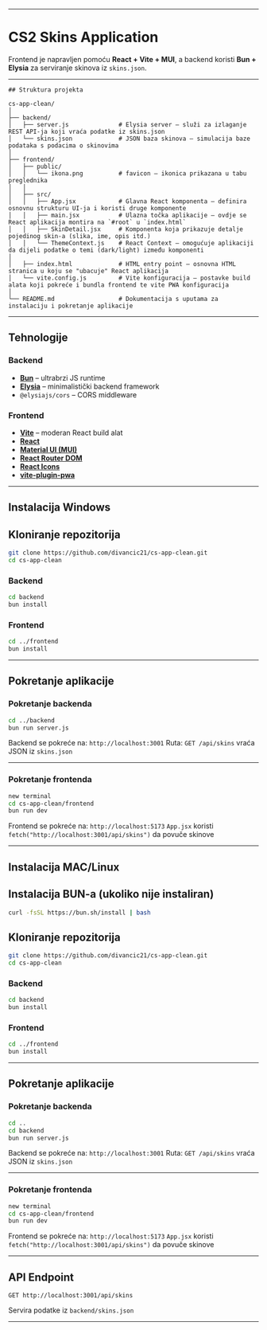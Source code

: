 
---
# CS2 Skins Application

Frontend je napravljen pomoću **React + Vite + MUI**, a backend koristi **Bun + Elysia** za serviranje skinova iz `skins.json`.

---

```
## Struktura projekta

cs-app-clean/
│
├── backend/
│   ├── server.js              # Elysia server – služi za izlaganje REST API-ja koji vraća podatke iz skins.json
│   └── skins.json             # JSON baza skinova – simulacija baze podataka s podacima o skinovima
│
├── frontend/
│   ├── public/
│   │   └── ikona.png          # favicon – ikonica prikazana u tabu preglednika
│   │
│   ├── src/
│   │   ├── App.jsx            # Glavna React komponenta – definira osnovnu strukturu UI-ja i koristi druge komponente
│   │   ├── main.jsx           # Ulazna točka aplikacije – ovdje se React aplikacija montira na `#root` u `index.html`
│   │   ├── SkinDetail.jsx     # Komponenta koja prikazuje detalje pojedinog skin-a (slika, ime, opis itd.)
│   │   └── ThemeContext.js    # React Context – omogućuje aplikaciji da dijeli podatke o temi (dark/light) između komponenti
│
│   ├── index.html             # HTML entry point – osnovna HTML stranica u koju se "ubacuje" React aplikacija
│   └── vite.config.js         # Vite konfiguracija – postavke build alata koji pokreće i bundla frontend te vite PWA konfiguracija
│
└── README.md                  # Dokumentacija s uputama za instalaciju i pokretanje aplikacije

```



---

## Tehnologije

### Backend
- [**Bun**](https://bun.sh) – ultrabrzi JS runtime
- [**Elysia**](https://elysiajs.com) – minimalistički backend framework
- `@elysiajs/cors` – CORS middleware

### Frontend
- [**Vite**](https://vitejs.dev) – moderan React build alat
- [**React**](https://reactjs.org)
- [**Material UI (MUI)**](https://mui.com)
- [**React Router DOM**](https://reactrouter.com)
- [**React Icons**](https://react-icons.github.io/react-icons)
- [**vite-plugin-pwa**](https://vite-pwa-org.netlify.app/workbox/)

---

## Instalacija Windows

## Kloniranje repozitorija

```bash
git clone https://github.com/divancic21/cs-app-clean.git
cd cs-app-clean
```

### Backend

```bash
cd backend
bun install
````

### Frontend

```bash
cd ../frontend
bun install
```

---

## Pokretanje aplikacije

### Pokretanje backenda

```bash
cd ../backend
bun run server.js
```

Backend se pokreće na: `http://localhost:3001`
Ruta: `GET /api/skins` vraća JSON iz `skins.json`

---

### Pokretanje frontenda

```bash
new terminal
cd cs-app-clean/frontend
bun run dev
```

Frontend se pokreće na: `http://localhost:5173`
`App.jsx` koristi `fetch("http://localhost:3001/api/skins")` da povuče skinove

---

## Instalacija MAC/Linux

## Instalacija BUN-a (ukoliko nije instaliran)

```bash
curl -fsSL https://bun.sh/install | bash
```

## Kloniranje repozitorija

```bash
git clone https://github.com/divancic21/cs-app-clean.git
cd cs-app-clean
```

### Backend

```bash
cd backend
bun install
````

### Frontend

```bash
cd ../frontend
bun install
```

---

## Pokretanje aplikacije

### Pokretanje backenda

```bash
cd ..
cd backend
bun run server.js
```

Backend se pokreće na: `http://localhost:3001`
Ruta: `GET /api/skins` vraća JSON iz `skins.json`

---

### Pokretanje frontenda

```bash
new terminal
cd cs-app-clean/frontend
bun run dev
```

Frontend se pokreće na: `http://localhost:5173`
`App.jsx` koristi `fetch("http://localhost:3001/api/skins")` da povuče skinove

---

## API Endpoint

```http
GET http://localhost:3001/api/skins
```

Servira podatke iz `backend/skins.json`

---


